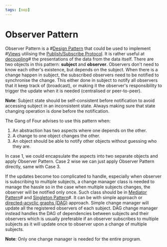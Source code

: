 ```yaml
---
tags: [oop]
---
```


# Observer Pattern

Observer Pattern is a #[Design Pattern](202211221249.md) that could be used to
implement #[Views](202207041054.md) utilising the [Publish/Subscribe Protocol](202207041109.md).
It is rather useful at [decoupling](202202041514.md)# the presentations of the
data from the data itself. There are two objects in this pattern: **subject**
and **observer**. Observers don't need to know each other's existence, but
depends on the subject. When there is a change happen in subject, the subscribed
observers need to be notified to synchronise the change. This either done in
subject to notify all observers that it keep track of (broadcast), or making it
the observer's responsibility to trigger the update when it is needed
(centralised or peer-to-peer).

**Note**: Subject state should be self-consistent before notification to avoid
accessing subject in an inconsistent state. Always making sure that state
changing operation is done before the notification.

The Gang of Four advises to use this pattern when:
1. An abstraction has two aspects where one depends on the other.
2. A change to one object changes the other.
3. An object should be able to notify other objects without guessing who they
   are.

In case 1, we could encapsulate the aspects into two separate objects and apply
Observer Pattern. Case 2 wise we can just apply Observer Pattern directly, same
with Case 3.

If the updates become too complicated to handle, especially when observer is
subscribing to multiple subjects, a change manager class is needed to manage the
hassle so in the case when multiple subjects changes, the observer will be
notified only once. Such class should be in [Mediator Pattern](202211241530.md)#
and [Singleton Pattern](202211231900.md)#. It can be with simple approach or
[directed-acyclic graphs (DAG)](202204112118.md) approach. Simple change manager
will update all the registered observers of each subject. DAG change manager
instead handles the DAG of dependencies between subjects and their observers
which is usually preferable if an observer subscribes to multiple subjects as it
will update once to observer upon a change of multiple subjects.

**Note**: Only one change manager is needed for the entire program.

